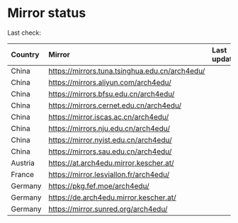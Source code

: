 <script src="./time.js"></script>
# Mirror status
Last check: <script type="text/javascript">localize(1736972546.4459295);</script>

|Country|Mirror|Last update|
|:------|:-----|:----------|
|China|https://mirrors.tuna.tsinghua.edu.cn/arch4edu/|<script type="text/javascript">localize(1736793744);</script>|
|China|https://mirrors.aliyun.com/arch4edu/|<script type="text/javascript">localize(1736793744);</script>|
|China|https://mirrors.bfsu.edu.cn/arch4edu/|<script type="text/javascript">localize(1736793744);</script>|
|China|https://mirrors.cernet.edu.cn/arch4edu/|<script type="text/javascript">localize(1736793744);</script>|
|China|https://mirror.iscas.ac.cn/arch4edu/|<script type="text/javascript">localize(1736793744);</script>|
|China|https://mirrors.nju.edu.cn/arch4edu/|<script type="text/javascript">localize(1736793744);</script>|
|China|https://mirror.nyist.edu.cn/arch4edu/|<script type="text/javascript">localize(1736793744);</script>|
|China|https://mirrors.sau.edu.cn/arch4edu/|<script type="text/javascript">localize(1731653531);</script>|
|Austria|https://at.arch4edu.mirror.kescher.at/|<script type="text/javascript">localize(1736793744);</script>|
|France|https://mirror.lesviallon.fr/arch4edu/|<script type="text/javascript">localize(1736793744);</script>|
|Germany|https://pkg.fef.moe/arch4edu/|<script type="text/javascript">localize(1736793744);</script>|
|Germany|https://de.arch4edu.mirror.kescher.at/|<script type="text/javascript">localize(1736793744);</script>|
|Germany|https://mirror.sunred.org/arch4edu/|<script type="text/javascript">localize(1736793744);</script>|

<script src="./tablefilter/tablefilter.js"></script>
<script src="./table.js"></script>